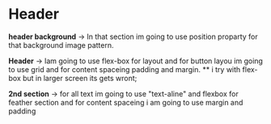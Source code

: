 
# Header 

   **header background**
      -> In that section im going to use position proparty for that background image pattern.
   
   **Header**
      -> Iam going to use flex-box for layout and for button layou im going to use grid 
      and for content spaceing padding and margin.
      ** i try with flex-box but in larger screen its gets wront;

   **2nd section**
      -> for all text im going to use "text-aline" and flexbox for feather section and for
      content spaceing i am going to use margin and padding
      


